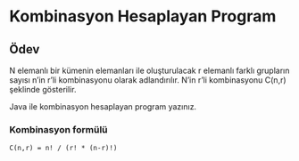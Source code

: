 # Kombinasyon Hesaplayan Program

## Ödev
N elemanlı bir kümenin elemanları ile oluşturulacak r elemanlı farklı grupların sayısı n’in r’li kombinasyonu olarak adlandırılır. N’in r’li kombinasyonu C(n,r) şeklinde gösterilir.

Java ile kombinasyon hesaplayan program yazınız.

### Kombinasyon formülü
```
C(n,r) = n! / (r! * (n-r)!)
```